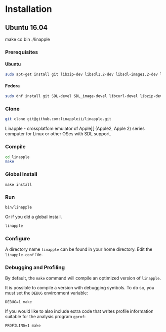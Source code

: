 # Installation


## Ubuntu 16.04

make
cd bin
./linapple

### Prerequisites

#### Ubuntu

```bash
sudo apt-get install git libzip-dev libsdl1.2-dev libsdl-image1.2-dev libcurl4-openssl-dev zlib1g-dev
```

#### Fedora

```bash
sudo dnf install git SDL-devel SDL_image-devel libcurl-devel libzip-devel
```

### Clone

```bash
git clone git@github.com:linappleii/linapple.git 
```
Linapple - crossplatfom emulator of Apple][ (Apple2, Apple 2) series computer for Linux or other OSes with SDL support.


### Compile

```bash
cd linapple
make
```

### Global Install
```shell
make install
```

### Run

```bash
bin/linapple
```

Or if you did a global install.

```bash
linapple
```

### Configure

A directory name `linapple` can be found in your home directory. Edit the `linapple.conf` file.


### Debugging and Profiling

By default, the `make` command will compile an optimized version of `linapple`.

It is possible to compile a version with debugging symbols. To do so, you must
set the `DEBUG` environment variable:

    DEBUG=1 make

If you would like to also include extra code that writes profile information
suitable for the analysis program `gprof`:

    PROFILING=1 make

